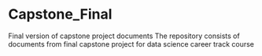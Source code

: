 # Capstone_Final
Final version of capstone project documents
The repository consists of documents from final capstone project for data science career track course
